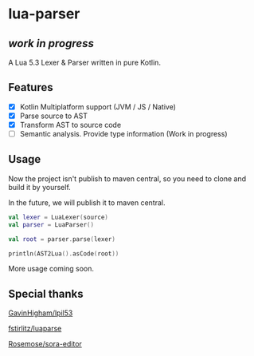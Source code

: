# lua-parser

## _work in progress_

A Lua 5.3 Lexer & Parser written in pure Kotlin.

## Features

- [X] Kotlin Multiplatform support (JVM / JS / Native)
- [x] Parse source to AST
- [x] Transform AST to source code
- [ ] Semantic analysis. Provide type information (Work in progress)

## Usage

Now the project isn't publish to maven central, so you need to clone and build it by yourself.

In the future, we will publish it to maven central.

```kotlin
val lexer = LuaLexer(source)
val parser = LuaParser()

val root = parser.parse(lexer)

println(AST2Lua().asCode(root))
```

More usage coming soon.

## Special thanks

[GavinHigham/lpil53](https://github.com/GavinHigham/lpil53)

[fstirlitz/luaparse](https://github.com/fstirlitz/luaparse)

[Rosemose/sora-editor](https://github.com/Rosemoe/sora-editor/blob/main/language-java/src/main/java/io/github/rosemoe/sora/langs/java/JavaTextTokenizer.java)